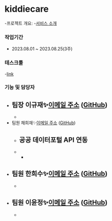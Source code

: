 # kiddiecare
-프로젝트 개요:
-[서비스 소개](https://www.canva.com/design/DAFq090KJgM/7b8D36mU1B6-N7yS6tYZfw/edit) 

### 작업기간
- 2023.08.01 ~ 2023.08.25(3주)

### 테스크툴
-[link](https://www.notion.so/sally-/Index-7ee893e575af456e98a09b7bfae9ea0f?pvs=4)


### 기능 및 담당자
- 팀장 이규재✨[이메일 주소](mailto:dlrbwo2022@gmail.com) ([GitHub](깃헙주소))
  - 
    - 
- 팀원 채희재✨[이메일 주소](mailto:heejae0629@naver.com) ([GitHub](깃헙주소))
  - 공공 데이터포털 API 연동
    -  
  - 
    - 
- 팀원 한희수✨[이메일 주소](mailto:juntu09@gmail.com) ([GitHub](깃헙주소))
  -
    - 
- 팀원 이윤정✨[이메일 주소](mailto:dldbswjd889@naver.com) ([GitHub](깃헙주소))
  -
    - 
